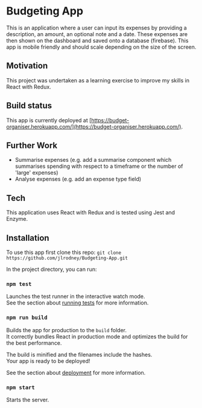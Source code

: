 # Budgeting App

This is an application where a user can input its expenses by providing a description, an amount, an optional note and a date. These expenses are then shown on the dashboard and saved onto a database (firebase). This app is mobile friendly and should scale depending on the size of the screen.

## Motivation
This project was undertaken as a learning exercise to improve my skills in React with Redux.

## Build status
This app is currently deployed at [https://budget-organiser.herokuapp.com/](https://budget-organiser.herokuapp.com/).

## Further Work
- Summarise expenses (e.g. add a summarise component which summarises spending with respect to a timeframe or the number of 'large' expenses)
- Analyse expenses (e.g. add an expense type field)


## Tech
This application uses React with Redux and is tested using Jest and Enzyme.

## Installation

To use this app first clone this repo:
`git clone https://github.com/jlrodney/Budgeting-App.git`

In the project directory, you can run:

### `npm test`

Launches the test runner in the interactive watch mode.<br>
See the section about [running tests](https://facebook.github.io/create-react-app/docs/running-tests) for more information.

### `npm run build`

Builds the app for production to the `build` folder.<br>
It correctly bundles React in production mode and optimizes the build for the best performance.

The build is minified and the filenames include the hashes.<br>
Your app is ready to be deployed!

See the section about [deployment](https://facebook.github.io/create-react-app/docs/deployment) for more information.

### `npm start`

Starts the server.
